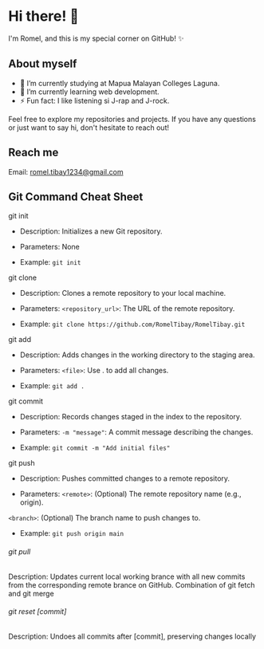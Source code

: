 # Hi there! 👋

I'm Romel, and this is my special corner on GitHub! ✨

## About myself
- 🏫 I’m currently studying at Mapua Malayan Colleges Laguna.
- 🌱 I’m currently learning web development.
- ⚡ Fun fact: I like listening si J-rap and J-rock.

Feel free to explore my repositories and projects. If you have any questions or just want to say hi, don't hesitate to reach out! 

## Reach me

Email: romel.tibay1234@gmail.com

## Git Command Cheat Sheet

git init 

- Description: Initializes a new Git repository.

- Parameters: None 

- Example: ```git init```


git clone

- Description: Clones a remote repository to your local machine.

- Parameters: `<repository_url>`: The URL of the remote repository.

- Example: `git clone https://github.com/RomelTibay/RomelTibay.git`

git add

- Description: Adds changes in the working directory to the staging area.

- Parameters: `<file>`: Use . to add all changes.

- Example: `git add .`

git commit

- Description: Records changes staged in the index to the repository.

- Parameters: `-m "message"`: A commit message describing the changes.

- Example: `git commit -m "Add initial files"`

git push

- Description: Pushes committed changes to a remote repository.

- Parameters: `<remote>`: (Optional) The remote repository name (e.g., origin). 

`<branch>`: (Optional) The branch name to push changes to.
- Example: `git push origin main`


<h6>git pull</h6>
<p>Description: Updates current local working brance with all new commits from the corresponding remote brance on GitHub.
Combination of git fetch and git merge</p>

<h6>git reset [commit]</h6>
<p>Description: Undoes all commits after [commit], preserving changes locally</p>